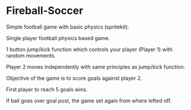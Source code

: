 Fireball-Soccer
===============
 Simple football game with basic physics (spritekit).

Single player football physics based game.

1 button jump/kick function which controls your player (Player 1) with random movements.

Player 2 moves independently with same principles as jump/kick function.

Objective of the game is to score goals against player 2.

First player to reach 5 goals wins.

If ball goes over goal post, the game set again from where lefted off.


